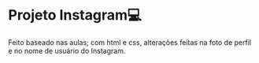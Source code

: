 # Projeto Instagram:computer:

Feito baseado nas aulas; com html e css, alterações feitas na foto de perfil e no nome de usuário do Instagram.

